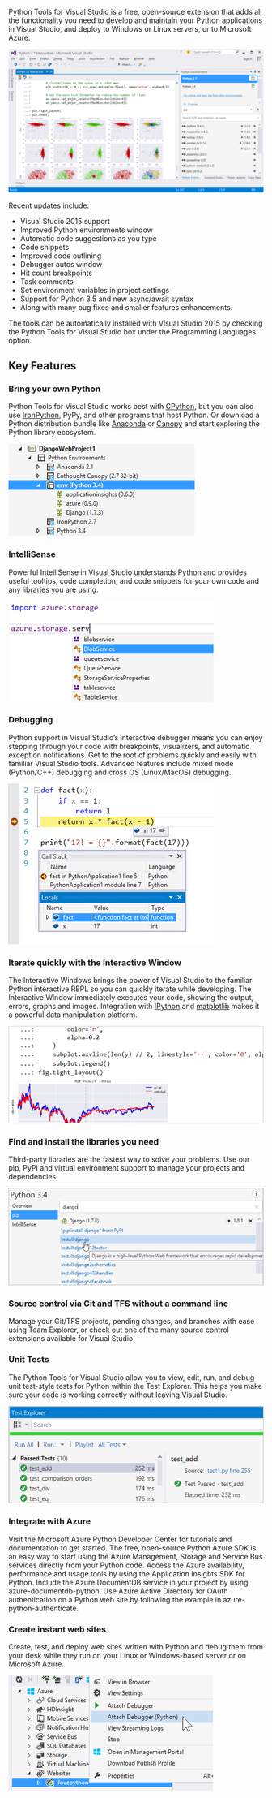 <properties
    pageTitle="Python Tools"
    description="Python is a programming language that you can run on various platforms including Windows, Linux, Unix, and Mac OS X. With Python Tools for Visual Studio, developers can take advantage of an official Microsoft open-sourced extension that enables first-class Visual Studio tooling support for Python projects."
    slug="python"
    order="600"    
    keywords="visual studio, vs2015, vs, visualstudio, cross-platform, server, linux, windows, languages, python"
/>

Python Tools for Visual Studio is a free, open-source extension that adds all the functionality you need to develop and maintain your Python applications in Visual Studio, and deploy to Windows or Linux servers, or to Microsoft Azure.

![Python tools for Visual Studio](_assets/python-tools.png)

Recent updates include:

- Visual Studio 2015 support
- Improved Python environments window
- Automatic code suggestions as you type
- Code snippets
- Improved code outlining
- Debugger autos window
- Hit count breakpoints
- Task comments
- Set environment variables in project settings
- Support for Python 3.5 and new async/await syntax
- Along with many bug fixes and smaller features enhancements.

The tools can be automatically installed with Visual Studio 2015 by checking the Python Tools for Visual Studio box under the Programming Languages option.


## Key Features

### Bring your own Python

Python Tools for Visual Studio works best with [CPython](http://www.python.org/), but you can also use [IronPython](http://www.ironpython.net/), PyPy, and other programs that host Python. Or download a Python distribution bundle like [Anaconda](https://store.continuum.io/cshop/anaconda/) or [Canopy](https://www.enthought.com/products/canopy/) and start exploring the Python library ecosystem.

![Use your favorite Python interpreter](_assets/python-1.png)

### IntelliSense

Powerful IntelliSense in Visual Studio understands Python and provides useful tooltips, code completion, and code snippets for your own code and any libraries you are using.

![IntelliSense for Python](_assets/python-2.png)

### Debugging

Python support in Visual Studio’s interactive debugger means you can enjoy stepping through your code with breakpoints, visualizers, and automatic exception notifications. Get to the root of problems quickly and easily with familiar Visual Studio tools. Advanced features include mixed mode (Python/C++) debugging and cross OS (Linux/MacOS) debugging.

![Debugging Python](_assets/python-3.png)

### Iterate quickly with the Interactive Window

The Interactive Windows brings the power of Visual Studio to the familiar Python interactive REPL so you can quickly iterate while developing. The Interactive Window immediately executes your code, showing the output, errors, graphs and images. Integration with [IPython](http://www.ipython.org/) and [matplotlib](http://matplotlib.org/) makes it a powerful data manipulation platform.

![Interactive window](_assets/python-4.png)

### Find and install the libraries you need

Third-party libraries are the fastest way to solve your problems. Use our pip, PyPI and virtual environment support to manage your projects and dependencies

![Installing libraries](_assets/python-6.png)

### Source control via Git and TFS without a command line

Manage your Git/TFS projects, pending changes, and branches with ease using Team Explorer, or check out one of the many source control extensions available for Visual Studio.

### Unit Tests

The Python Tools for Visual Studio allow you to view, edit, run, and debug unit test-style tests for Python within the Test Explorer. This helps you make sure your code is working correctly without leaving Visual Studio.

![Unit testing](_assets/python-7.png)

### Integrate with Azure

Visit the Microsoft Azure Python Developer Center for tutorials and documentation to get started. The free, open-source Python Azure SDK is an easy way to start using the Azure Management, Storage and Service Bus services directly from your Python code. Access the Azure availability, performance and usage tools by using the Application Insights SDK for Python. Include the Azure DocumentDB service in your project by using azure-documentdb-python. Use Azure Active Directory for OAuth authentication on a Python web site by following the example in azure-python-authenticate.


### Create instant web sites

Create, test, and deploy web sites written with Python and debug them from your desk while they run on your Linux or Windows-based server or on Microsoft Azure.

![Creating web sites](_assets/python-5.png)

